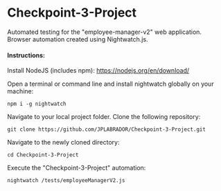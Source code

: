 # Checkpoint-3-Project
Automated testing for the "employee-manager-v2" web application. Browser automation created using Nightwatch.js.

#### Instructions:
Install NodeJS (includes npm): https://nodejs.org/en/download/

Open a terminal or command line and install nightwatch globally on your machine:
```
npm i -g nightwatch
```
Navigate to your local project folder.
Clone the following repository: 
```
git clone https://github.com/JPLABRADOR/Checkpoint-3-Project.git
```
Navigate to the newly cloned directory:
```
cd Checkpoint-3-Project
```
Execute the "Checkpoint-3-Project" automation:
```
nightwatch /tests/employeeManagerV2.js
```
